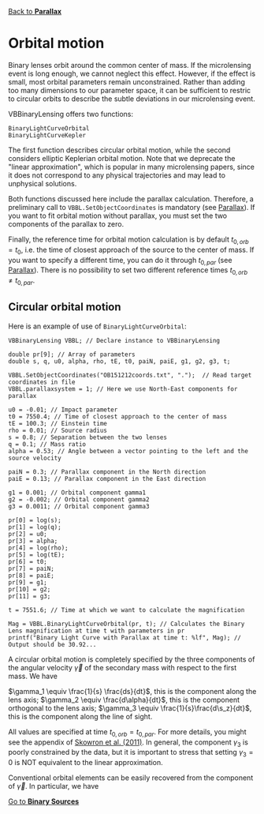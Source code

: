 [Back to **Parallax**](Parallax.md)

# Orbital motion

Binary lenses orbit around the common center of mass. If the microlensing event is long enough, we cannot neglect this effect. However, if the effect is small, most orbital parameters remain unconstrained. Rather than adding too many dimensions to our parameter space, it can be sufficient to restric to circular orbits to describe the subtle deviations in our microlensing event.

VBBinaryLensing offers two functions:

```
BinaryLightCurveOrbital
BinaryLightCurveKepler
```

The first function describes circular orbital motion, while the second considers elliptic Keplerian orbital motion. Note that we deprecate the "linear approximation", which is popular in many microlensing papers, since it does not correspond to any physical trajectories and may lead to unphysical solutions.

Both functions discussed here include the parallax calculation. Therefore, a preliminary call to `VBBL.SetObjectCoordinates` is mandatory (see [Parallax](Parallax.md)). If you want to fit orbital motion without parallax, you must set the two components of the parallax to zero.

Finally, the reference time for orbital motion calculation is by default $t_{0,orb}=t_0$, i.e. the time of closest approach of the source to the center of mass. If you want to specify a different time, you can do it through $t_{0,par}$ (see [Parallax](Parallax.md#reference-time-for-parallax-t_0par)). There is no possibility to set two different reference times $t_{0,orb} \neq t_{0,par}$.

## Circular orbital motion

Here is an example of use of `BinaryLightCurveOrbital`:

```
VBBinaryLensing VBBL; // Declare instance to VBBinaryLensing

double pr[9]; // Array of parameters
double s, q, u0, alpha, rho, tE, t0, paiN, paiE, g1, g2, g3, t;

VBBL.SetObjectCoordinates("OB151212coords.txt", ".");  // Read target coordinates in file
VBBL.parallaxsystem = 1; // Here we use North-East components for parallax

u0 = -0.01; // Impact parameter
t0 = 7550.4; // Time of closest approach to the center of mass
tE = 100.3; // Einstein time
rho = 0.01; // Source radius
s = 0.8; // Separation between the two lenses
q = 0.1; // Mass ratio
alpha = 0.53; // Angle between a vector pointing to the left and the source velocity

paiN = 0.3; // Parallax component in the North direction
paiE = 0.13; // Parallax component in the East direction

g1 = 0.001; // Orbital component gamma1
g2 = -0.002; // Orbital component gamma2
g3 = 0.0011; // Orbital component gamma3

pr[0] = log(s);
pr[1] = log(q);
pr[2] = u0;
pr[3] = alpha;
pr[4] = log(rho);
pr[5] = log(tE);
pr[6] = t0;
pr[7] = paiN;
pr[8] = paiE;
pr[9] = g1;
pr[10] = g2;
pr[11] = g3;

t = 7551.6; // Time at which we want to calculate the magnification

Mag = VBBL.BinaryLightCurveOrbital(pr, t); // Calculates the Binary Lens magnification at time t with parameters in pr
printf("Binary Light Curve with Parallax at time t: %lf", Mag); // Output should be 30.92...
```

A circular orbital motion is completely specified by the three components of the angular velocity $\vec \gamma$ of the secondary mass with respect to the first mass. We have

$\gamma_1 \equiv \frac{1}{s} \frac{ds}{dt}$, this is the component along the lens axis;
$\gamma_2 \equiv \frac{d\alpha}{dt}$, this is the component orthogonal to the lens axis;
$\gamma_3 \equiv \frac{1}{s}\frac{d\s_z}{dt}$, this is the component along the line of sight.

All values are specified at time $t_{0,orb}=t_{0,par}$. For more details, you might see the appendix of [Skowron et al. (2011)](https://ui.adsabs.harvard.edu/abs/2011ApJ...738...87S/abstract). In general, the component $\gamma_3$ is poorly constrained by the data, but it is important to stress that setting $\gamma_3=0$ is NOT equivalent to the linear approximation.

Conventional orbital elements can be easily recovered from the component of $\vec \gamma$. In particular, we have




[Go to **Binary Sources**](BinarySources.md)

